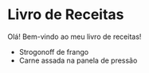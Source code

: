 # Livro de Receitas

Olá! Bem-vindo ao meu livro de receitas!

- Strogonoff de frango
- ​Carne assada na panela de pressão